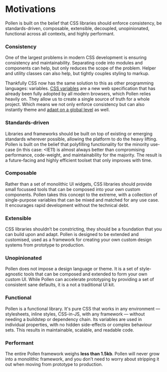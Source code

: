 # Motivations

Pollen is built on the belief that CSS libraries should enforce consistency, be standards-driven, composable, extensible, decoupled, unopinionated, functional across all contexts, and highly performant.

### Consistency

One of the largest problems in modern CSS development is ensuring consistency and maintainability. Separating code into modules and components can help, but only reduces the scope of the problem. Helper and utility classes can also help, but tightly couples styling to markup.

Thankfully CSS now has the same solution to this as other programming languages: variables. [CSS variables](https://developer.mozilla.org/en-US/docs/Web/CSS/--*) are a new web specification that has already been fully adopted by all modern browsers, which Pollen relies heavily on. They allow us to create a single source of truth for a whole project. Which means we not only enforce consistency but can also instantly theme and [adapt on a global level](/docs/dynamic-theming) as well.

### Standards-driven

Libraries and frameworks should be built on top of existing or emerging standards wherever possible, allowing the platform to do the heavy lifting. Pollen is built on the belief that polyfilling functionality for the minority use-case \(in this case: &lt;IE11\) is almost always better than compromising performance, code-weight, and maintainability for the majority. The result is a future-facing and highly efficient toolset that only improves with time.

### Composable

Rather than a set of monolithic UI widgets, CSS libraries should provide small focussed tools that can be composed into your own custom components. Pollen takes this concept to the extreme, with a collection of single-purpose variables that can be mixed and matched for any use case. It encourages rapid development without the technical debt.

### Extensible

CSS libraries shouldn’t be constricting, they should be a foundation that you can build upon and adapt. Pollen is designed to be extended and customised, used as a framework for creating your own custom design systems from prototype to production.

### Unopinionated

Pollen does not impose a design language or theme. It is a set of style-agnostic tools that can be composed and extended to form your own custom UI. While Pollen can accelerate prototyping by providing a set of consistent sane defaults, it is a not a traditional UI kit.

### Functional

Pollen is a functional library. It's pure CSS that works in any environment — stylesheets, inline styles, CSS-in-JS, with any framework — without needing a buildstep or dependency chain. Its variables are used in individual properties, with no hidden side-effects or complex behaviour sets. This results in maintainable, scalable, and readable code.

### Performant

The entire Pollen framework weighs **less than 1.5kb**. Pollen will never grow into a monolithic framework, and you don’t need to worry about stripping it out when moving from prototype to production.

